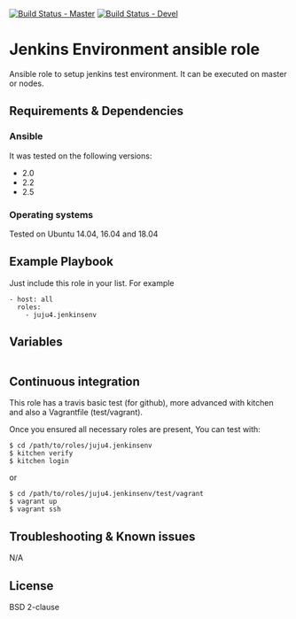 [![Build Status - Master](https://travis-ci.com/juju4/ansible-jenkinsenv.svg?branch=master)](https://travis-ci.com/juju4/ansible-jenkinsenv)
[![Build Status - Devel](https://travis-ci.com/juju4/ansible-jenkinsenv.svg?branch=devel)](https://travis-ci.com/juju4/ansible-jenkinsenv/branches)
# Jenkins Environment ansible role

Ansible role to setup jenkins test environment. It can be executed on master or nodes.

## Requirements & Dependencies

### Ansible
It was tested on the following versions:
 * 2.0
 * 2.2
 * 2.5

### Operating systems

Tested on Ubuntu 14.04, 16.04 and 18.04

## Example Playbook

Just include this role in your list.
For example

```
- host: all
  roles:
    - juju4.jenkinsenv
```

## Variables

```
```

## Continuous integration

This role has a travis basic test (for github), more advanced with kitchen and also a Vagrantfile (test/vagrant).

Once you ensured all necessary roles are present, You can test with:
```
$ cd /path/to/roles/juju4.jenkinsenv
$ kitchen verify
$ kitchen login
```
or
```
$ cd /path/to/roles/juju4.jenkinsenv/test/vagrant
$ vagrant up
$ vagrant ssh
```

## Troubleshooting & Known issues

N/A

## License

BSD 2-clause


